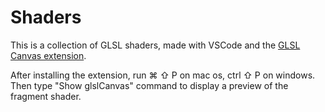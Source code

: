 # Shaders

This is a collection of GLSL shaders, made with VSCode and the 
[GLSL Canvas extension](https://marketplace.visualstudio.com/items?itemName=circledev.glsl-canvas).

After installing the extension, run ⌘ ⇧ P on mac os, ctrl ⇧ P on windows.
Then type "Show glslCanvas" command to display a preview of the fragment shader.